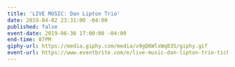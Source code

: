 ```yaml
---
title: 'LIVE MUSIC: Dan Lipton Trio'
date: 2019-04-02 23:31:00 -04:00
published: false
event-date: 2019-06-30 17:00:00 -04:00
end-time: 07PM
giphy-url: https://media.giphy.com/media/v9gQ6WlxWq83S/giphy.gif
event-url: https://www.eventbrite.com/e/live-music-dan-lipton-trio-tickets-59807580082
---
```


